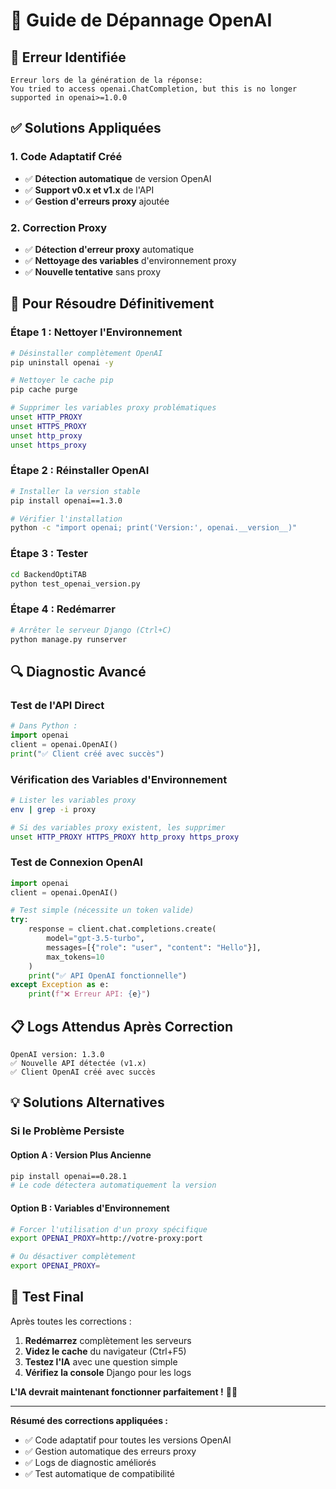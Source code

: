 # 🔧 Guide de Dépannage OpenAI

## 🚨 Erreur Identifiée

```
Erreur lors de la génération de la réponse:
You tried to access openai.ChatCompletion, but this is no longer supported in openai>=1.0.0
```

## ✅ Solutions Appliquées

### **1. Code Adaptatif Créé**
- ✅ **Détection automatique** de version OpenAI
- ✅ **Support v0.x et v1.x** de l'API
- ✅ **Gestion d'erreurs proxy** ajoutée

### **2. Correction Proxy**
- ✅ **Détection d'erreur proxy** automatique
- ✅ **Nettoyage des variables** d'environnement proxy
- ✅ **Nouvelle tentative** sans proxy

## 🚀 Pour Résoudre Définitivement

### **Étape 1 : Nettoyer l'Environnement**
```bash
# Désinstaller complètement OpenAI
pip uninstall openai -y

# Nettoyer le cache pip
pip cache purge

# Supprimer les variables proxy problématiques
unset HTTP_PROXY
unset HTTPS_PROXY
unset http_proxy
unset https_proxy
```

### **Étape 2 : Réinstaller OpenAI**
```bash
# Installer la version stable
pip install openai==1.3.0

# Vérifier l'installation
python -c "import openai; print('Version:', openai.__version__)"
```

### **Étape 3 : Tester**
```bash
cd BackendOptiTAB
python test_openai_version.py
```

### **Étape 4 : Redémarrer**
```bash
# Arrêter le serveur Django (Ctrl+C)
python manage.py runserver
```

## 🔍 Diagnostic Avancé

### **Test de l'API Direct**
```python
# Dans Python :
import openai
client = openai.OpenAI()
print("✅ Client créé avec succès")
```

### **Vérification des Variables d'Environnement**
```bash
# Lister les variables proxy
env | grep -i proxy

# Si des variables proxy existent, les supprimer
unset HTTP_PROXY HTTPS_PROXY http_proxy https_proxy
```

### **Test de Connexion OpenAI**
```python
import openai
client = openai.OpenAI()

# Test simple (nécessite un token valide)
try:
    response = client.chat.completions.create(
        model="gpt-3.5-turbo",
        messages=[{"role": "user", "content": "Hello"}],
        max_tokens=10
    )
    print("✅ API OpenAI fonctionnelle")
except Exception as e:
    print(f"❌ Erreur API: {e}")
```

## 📋 Logs Attendus Après Correction

```
OpenAI version: 1.3.0
✅ Nouvelle API détectée (v1.x)
✅ Client OpenAI créé avec succès
```

## 💡 Solutions Alternatives

### **Si le Problème Persiste**

#### **Option A : Version Plus Ancienne**
```bash
pip install openai==0.28.1
# Le code détectera automatiquement la version
```

#### **Option B : Variables d'Environnement**
```bash
# Forcer l'utilisation d'un proxy spécifique
export OPENAI_PROXY=http://votre-proxy:port

# Ou désactiver complètement
export OPENAI_PROXY=
```

## 🎯 Test Final

Après toutes les corrections :
1. **Redémarrez** complètement les serveurs
2. **Videz le cache** du navigateur (Ctrl+F5)
3. **Testez l'IA** avec une question simple
4. **Vérifiez la console** Django pour les logs

**L'IA devrait maintenant fonctionner parfaitement !** 🚀✨

---

**Résumé des corrections appliquées :**
- ✅ Code adaptatif pour toutes les versions OpenAI
- ✅ Gestion automatique des erreurs proxy
- ✅ Logs de diagnostic améliorés
- ✅ Test automatique de compatibilité
